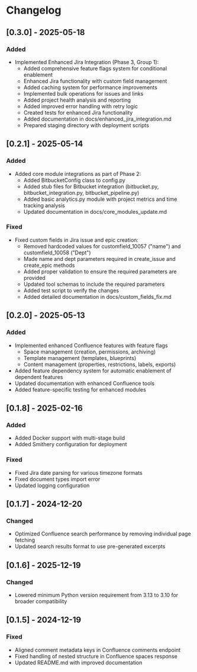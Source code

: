 # Changelog

## [0.3.0] - 2025-05-18

### Added
- Implemented Enhanced Jira Integration (Phase 3, Group 1):
  - Added comprehensive feature flags system for conditional enablement
  - Enhanced Jira functionality with custom field management
  - Added caching system for performance improvements
  - Implemented bulk operations for issues and links
  - Added project health analysis and reporting
  - Added improved error handling with retry logic
  - Created tests for enhanced Jira functionality
  - Added documentation in docs/enhanced_jira_integration.md
  - Prepared staging directory with deployment scripts

## [0.2.1] - 2025-05-14

### Added
- Added core module integrations as part of Phase 2:
  - Added BitbucketConfig class to config.py
  - Added stub files for Bitbucket integration (bitbucket.py, bitbucket_integration.py, bitbucket_pipeline.py)
  - Added basic analytics.py module with project metrics and time tracking analysis
  - Updated documentation in docs/core_modules_update.md

### Fixed
- Fixed custom fields in Jira issue and epic creation:
  - Removed hardcoded values for customfield_10057 ("name") and customfield_10058 ("Dept")
  - Made name and dept parameters required in create_issue and create_epic methods
  - Added proper validation to ensure the required parameters are provided
  - Updated tool schemas to include the required parameters
  - Added test script to verify the changes
  - Added detailed documentation in docs/custom_fields_fix.md

## [0.2.0] - 2025-05-13

### Added
- Implemented enhanced Confluence features with feature flags
  - Space management (creation, permissions, archiving)
  - Template management (templates, blueprints)
  - Content management (properties, restrictions, labels, exports)
- Added feature dependency system for automatic enablement of dependent features
- Updated documentation with enhanced Confluence tools
- Added feature-specific testing for enhanced modules

## [0.1.8] - 2025-02-16

### Added
- Added Docker support with multi-stage build
- Added Smithery configuration for deployment

### Fixed
- Fixed Jira date parsing for various timezone formats
- Fixed document types import error
- Updated logging configuration

## [0.1.7] - 2024-12-20

### Changed
- Optimized Confluence search performance by removing individual page fetching
- Updated search results format to use pre-generated excerpts

## [0.1.6] - 2025-12-19

### Changed
- Lowered minimum Python version requirement from 3.13 to 3.10 for broader compatibility

## [0.1.5] - 2024-12-19

### Fixed
- Aligned comment metadata keys in Confluence comments endpoint
- Fixed handling of nested structure in Confluence spaces response
- Updated README.md with improved documentation
